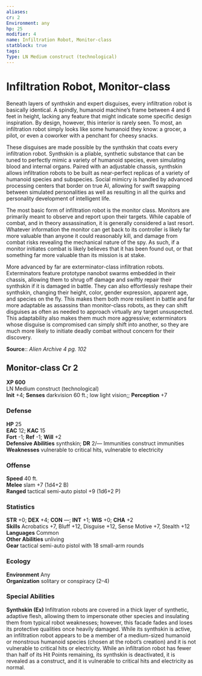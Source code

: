 ```yaml
---
aliases: 
cr: 2
Environment: any
hp: 25
modifier: 4
name: Infiltration Robot, Monitor-class
statblock: true
tags: 
Type: LN Medium construct (technological)  
---
```


# Infiltration Robot, Monitor-class

Beneath layers of synthskin and expert disguises, every infiltration robot is basically identical. A spindly, humanoid machine’s frame between 4 and 6 feet in height, lacking any feature that might indicate some specific design inspiration. By design, however, this interior is rarely seen. To most, an infiltration robot simply looks like some humanoid they know: a grocer, a pilot, or even a coworker with a penchant for cheesy snacks.

These disguises are made possible by the synthskin that coats every infiltration robot. Synthskin is a pliable, synthetic substance that can be tuned to perfectly mimic a variety of humanoid species, even simulating blood and internal organs. Paired with an adjustable chassis, synthskin allows infiltration robots to be built as near-perfect replicas of a variety of humanoid species and subspecies. Social mimicry is handled by advanced processing centers that border on true AI, allowing for swift swapping between simulated personalities as well as resulting in all the quirks and personality development of intelligent life.

The most basic form of infiltration robot is the monitor class. Monitors are primarily meant to observe and report upon their targets. While capable of combat, and in theory assassination, it is generally considered a last resort. Whatever information the monitor can get back to its controller is likely far more valuable than anyone it could reasonably kill, and damage from combat risks revealing the mechanical nature of the spy. As such, if a monitor initiates combat is likely believes that it has been found out, or that something far more valuable than its mission is at stake.

More advanced by far are exterminator-class infiltration robots. Exterminators feature prototype nanobot swarms embedded in their chassis, allowing them to shrug off damage and swiftly repair their synthskin if it is damaged in battle. They can also effortlessly reshape their synthskin, changing their height, color, gender expression, apparent age, and species on the fly. This makes them both more resilient in battle and far more adaptable as assassins than monitor-class robots, as they can shift disguises as often as needed to approach virtually any target unsuspected. This adaptability also makes them much more aggressive; exterminators whose disguise is compromised can simply shift into another, so they are much more likely to initiate deadly combat without concern for their discovery.

**Source**:: _Alien Archive 4 pg. 102_

## Monitor-class Cr 2

**XP 600**  
LN Medium construct (technological)  
**Init** +4; **Senses** darkvision 60 ft.; low light vision;; **Perception** +7  

### Defense

**HP** 25  
**EAC** 12; **KAC** 15  
**Fort** -1; **Ref** -1; **Will** +2  
**Defensive Abilities** synthskin; **DR** 2/— Immunities construct immunities  
**Weaknesses** vulnerable to critical hits, vulnerable to electricity

### Offense

**Speed** 40 ft.  
**Melee** slam +7 (1d4+2 B)  
**Ranged** tactical semi-auto pistol +9 (1d6+2 P)

### Statistics

**STR** +0; **DEX** +4; **CON** —; **INT** +1; **WIS** +0; **CHA** +2  
**Skills** Acrobatics +7, Bluff +12, Disguise +12, Sense Motive +7, Stealth +12  
**Languages** Common  
**Other Abilities** unliving  
**Gear** tactical semi-auto pistol with 18 small-arm rounds

### Ecology

**Environment** Any  
**Organization** solitary or conspiracy (2–4)

### Special Abilities

**Synthskin (Ex)** Infiltration robots are covered in a thick layer of synthetic, adaptive flesh, allowing them to impersonate other species and insulating them from typical robot weaknesses; however, this facade fades and loses its protective qualities once heavily damaged. While its synthskin is active, an infiltration robot appears to be a member of a medium-sized humanoid or monstrous humanoid species (chosen at the robot’s creation) and it is not vulnerable to critical hits or electricity. While an infiltration robot has fewer than half of its Hit Points remaining, its synthskin is deactivated, it is revealed as a construct, and it is vulnerable to critical hits and electricity as normal.
